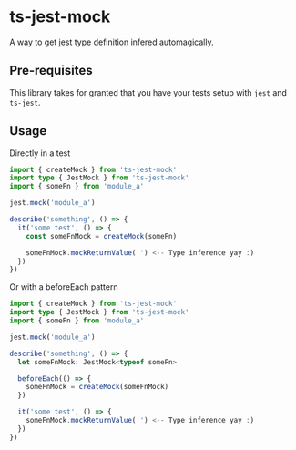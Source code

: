 # ts-jest-mock

A way to get jest type definition infered automagically.

## Pre-requisites

This library takes for granted that you have your tests setup with `jest` and `ts-jest`.

## Usage

Directly in a test

```ts
import { createMock } from 'ts-jest-mock'
import type { JestMock } from 'ts-jest-mock'
import { someFn } from 'module_a'

jest.mock('module_a')

describe('something', () => {
  it('some test', () => {
    const someFnMock = createMock(someFn)

    someFnMock.mockReturnValue('') <-- Type inference yay :)
  })
})
```

Or with a beforeEach pattern

```ts
import { createMock } from 'ts-jest-mock'
import type { JestMock } from 'ts-jest-mock'
import { someFn } from 'module_a'

jest.mock('module_a')

describe('something', () => {
  let someFnMock: JestMock<typeof someFn>

  beforeEach(() => {
    someFnMock = createMock(someFnMock)
  })

  it('some test', () => {
    someFnMock.mockReturnValue('') <-- Type inference yay :)
  })
})
```

